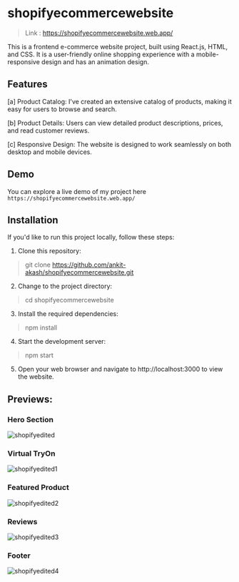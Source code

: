 # shopifyecommercewebsite
>Link : https://shopifyecommercewebsite.web.app/

This is a frontend e-commerce website project, built using React.js, HTML, and CSS. It is a user-friendly online shopping experience with a mobile-responsive design and has an animation design.

## Features
[a] Product Catalog: I've created an extensive catalog of products, making it easy for users to browse and search.

[b] Product Details: Users can view detailed product descriptions, prices, and read customer reviews.

[c] Responsive Design: The website is designed to work seamlessly on both desktop and mobile devices.

## Demo
You can explore a live demo of my project here `https://shopifyecommercewebsite.web.app/`

## Installation
If you'd like to run this project locally, follow these steps:

1. Clone this repository:
> git clone https://github.com/ankit-akash/shopifyecommercewebsite.git

2. Change to the project directory:
> cd shopifyecommercewebsite

3. Install the required dependencies:
> npm install

4. Start the development server:
> npm start

5. Open your web browser and navigate to http://localhost:3000 to view the website.

## Previews:

### Hero Section
![shopifyedited](https://github.com/ankit-akash/shopifyecommercewebsite/assets/75488501/ab1199be-e7c0-4ae3-b40e-e41fb58f77ed)

### Virtual TryOn
![shopifyedited1](https://github.com/ankit-akash/shopifyecommercewebsite/assets/75488501/f6139852-33bf-49b7-b495-02f11117ce54)

### Featured Product
![shopifyedited2](https://github.com/ankit-akash/shopifyecommercewebsite/assets/75488501/dd212b37-db62-47a9-a626-7dafe0ef7719)

### Reviews
![shopifyedited3](https://github.com/ankit-akash/shopifyecommercewebsite/assets/75488501/dedd8efe-8a26-4ec0-a8f3-825f04f70e6d)

### Footer
![shopifyedited4](https://github.com/ankit-akash/shopifyecommercewebsite/assets/75488501/7436fe7e-8f79-41a9-bdd3-df05d034714d)
